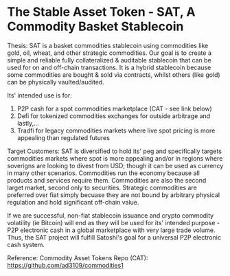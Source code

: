 # The Stable Asset Token - SAT, A Commodity Basket Stablecoin

Thesis: SAT is a basket commodities stablecoin using commodities like gold, oil, wheat, and other strategic commodities. Our goal is to create a simple and reliable fully collateralized & auditable stablecoin that can be used for on and off-chain transactions. It is a hybrid stablecoin because some commodities are bought & sold via contracts, whilst others (like gold) can be physically vaulted/audited. 

Its' intended use is for:

1) P2P cash for a spot commodities marketplace (CAT - see link below) 
2) Defi for tokenized commodities exchanges for outside arbitrage and lastly,...
3) Tradfi for legacy commodities markets where live spot pricing is more appealing than regulated futures 

Target Customers: SAT is diversified to hold its' peg and specifically targets commodities markets where spot is more appealing and/or in regions where
soverigns are looking to divest from USD; though it can be used as currency in many other scenarios. Commodities run the economy because all products and
services require them. Commodities are also the second larget market, second only to securities. Strategic commodities are preferred over fiat simply
becuase they are not bound by arbitrary physical regulation and hold significant off-chain value. 

If we are successful, non-fiat stablecoin issuance and crypto commodity volatility (ie Bitcoin) will end as they will be used for its' intended purpose - P2P electronic cash in a global marketplace with very large trade volume. Thus, the SAT project will fulfill Satoshi's goal for a universal P2P electronic cash system. 

Reference: 
Commodity Asset Tokens Repo (CAT): https://github.com/ad3109/commodities1
